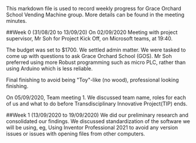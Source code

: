 This markdown file is used to record weekly progress for Grace Orchard School Vending Machine group. More details can be found in the meeting minutes.

##Week 0 (31/08/20 to 13/09/20)
On 02/09/2020 Meeting with project supervisor, Mr Soh for Project Kick Off, on Microsoft teams, at 19:40.

The budget was set to $1700. We settled admin matter. We were tasked to come up with questions to ask Grace Orchard School (GOS). Mr Soh preferred using more Robust programming such as micro PLC, rather than using Arduino which is less reliable. 

Final finishing to avoid being "Toy"-like (no wood), professional looking finishing.

On 05/09/2020, Team meeting 1.
We discussed team name, roles for each of us and what to do before Transdisciplinary Innovative Project(TIP) ends.  

##Week 1 (13/09/2020 to 19/09/2020)
We did our preliminary research and consolidated our findings. We discussed standardization of the software we will be using, eg, Using Inventor Professional 2021 to avoid any version issues or issues with opening files from other computers.

